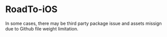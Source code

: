 # RoadTo-iOS

In some cases, there may be third party package issue and assets missign due to Github file weight limitation.
